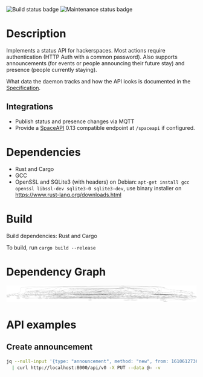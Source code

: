 ![Build status badge](https://img.shields.io/gitlab/pipeline/clubstatus/clubstatusd.svg?gitlab_url=https%3A%2F%2Fgitlab.aachen.ccc.de)
![Maintenance status badge](https://img.shields.io/maintenance/yes/2022.svg)

# Description
Implements a status API for hackerspaces. Most actions require authentication
(HTTP Auth with a common password). Also supports announcements (for events or
people announcing their future stay) and presence (people currently staying).

What data the daemon tracks and how the API looks is documented in the [Specification](api-specification.md).

## Integrations
* Publish status and presence changes via MQTT
* Provide a [SpaceAPI](https://spaceapi.io/) 0.13 compatible endpoint at
  `/spaceapi` if configured.

# Dependencies
* Rust and Cargo
* GCC
* OpenSSL and SQLite3 (with headers)
on Debian: `apt-get install gcc openssl libssl-dev sqlite3-0 sqlite3-dev`, use
binary installer on https://www.rust-lang.org/downloads.html

# Build
Build dependencies: Rust and Cargo

To build, run `cargo build --release`

# Dependency Graph
![DAG of dependency crates created using cargo-deps](dependencies.png)

# API examples
## Create announcement
```sh
jq --null-input '{type: "announcement", method: "new", from: 1610612736, to: 1610612737, note: "2^29 * 3", user: "Hans", public: false}' \
  | curl http://localhost:8000/api/v0 -X PUT --data @- -v
```
